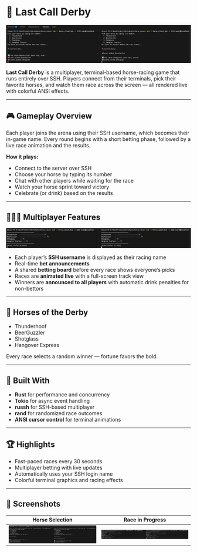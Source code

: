 # 🐎 Last Call Derby

![Horse Selection](pick.png)

**Last Call Derby** is a multiplayer, terminal-based horse-racing game that runs entirely over SSH.
Players connect from their terminals, pick their favorite horses, and watch them race across the screen — all rendered live with colorful ANSI effects.

---

## 🎮 Gameplay Overview

Each player joins the arena using their SSH username, which becomes their in-game name.
Every round begins with a short betting phase, followed by a live race animation and the results.

**How it plays:**

* Connect to the server over SSH
* Choose your horse by typing its number
* Chat with other players while waiting for the race
* Watch your horse sprint toward victory
* Celebrate (or drink) based on the results

---

## 🧑‍🤝‍🧑 Multiplayer Features

![Race Animation](race.png)

* Each player’s **SSH username** is displayed as their racing name
* Real-time **bet announcements**
* A shared **betting board** before every race shows everyone’s picks
* Races are **animated live** with a full-screen track view
* Winners are **announced to all players** with automatic drink penalties for non-bettors

---

## 🏇 Horses of the Derby

* Thunderhoof
* BeerGuzzler
* Shotglass
* Hangover Express

Every race selects a random winner — fortune favors the bold.

---

## 🧩 Built With

* **Rust** for performance and concurrency
* **Tokio** for async event handling
* **russh** for SSH-based multiplayer
* **rand** for randomized race outcomes
* **ANSI cursor control** for terminal animations

---

## 🏆 Highlights

* Fast-paced races every 30 seconds
* Multiplayer betting with live updates
* Automatically uses your SSH login name
* Colorful terminal graphics and racing effects

---

## 📸 Screenshots

| Horse Selection       | Race in Progress      |
| --------------------- | --------------------- |
| ![pick.png](pick.png) | ![race.png](race.png) |
